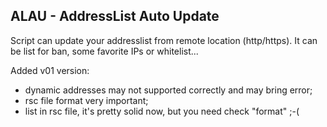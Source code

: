 ## ALAU - AddressList Auto Update
Script can update your addresslist from remote location (http/https).
It can be list for ban, some favorite IPs or whitelist...

Added v01 version:
* dynamic addresses may not supported correctly and may bring error;
* rsc file format very important;
* list in rsc file, it's pretty solid now, but you need check "format" ;-(
